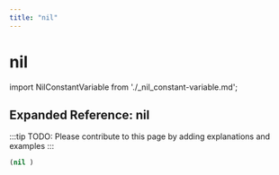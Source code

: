 ```yaml
---
title: "nil"
---
```


# nil

import NilConstantVariable from './_nil_constant-variable.md';

<NilConstantVariable />

## Expanded Reference: nil

:::tip
TODO: Please contribute to this page by adding explanations and examples
:::

```lisp
(nil )
```
